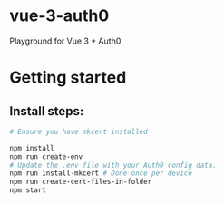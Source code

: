 # vue-3-auth0
Playground for Vue 3 + Auth0

# Getting started

## Install steps:

```bash
# Ensure you have mkcert installed

npm install
npm run create-env 
# Update the .env file with your Auth0 config data.
npm run install-mkcert # Done once per device
npm run create-cert-files-in-folder
npm start
```
